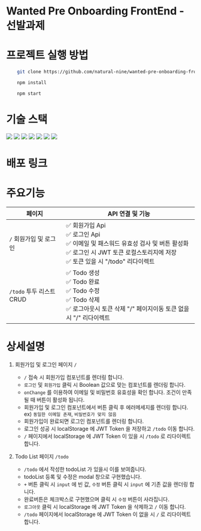 # Wanted Pre Onboarding FrontEnd - 선발과제

# 프로젝트 실행 방법

```bash
    git clone https://github.com/natural-nine/wanted-pre-onboarding-frontend.git

    npm install

    npm start
```

# 기술 스택

<img src="https://img.shields.io/badge/html5-E34F26?style=for-the-badge&logo=html5&logoColor=white"> <img src="https://img.shields.io/badge/css-1572B6?style=for-the-badge&logo=css3&logoColor=white"> <img src="https://img.shields.io/badge/javascript-F7DF1E?style=for-the-badge&logo=javascript&logoColor=black"> <img src="https://img.shields.io/badge/react-444444?style=for-the-badge&logo=react"> <img src="https://img.shields.io/badge/styled--components-DB7093?style=for-the-badge&logo=styledcomponents&logoColor=white"> <img src="https://img.shields.io/badge/axios-FFCA28?style=for-the-badge&logo=axios&logoColor=white"> <img src="https://img.shields.io/badge/react_router_dom-CA4245?style=for-the-badge&logo=reactrouter&logoColor=white">

# 배포 링크

# 주요기능

| 페이지 | API 연결 및 기능 |
| ---- | ---- |
| `/` 회원가입 및 로그인 | ✅ 회원가입 Api <br> ✅ 로그인 Api <br> ✅ 이메일 및 패스워드 유효성 검사 및 버튼 활성화 <br> ✅ 로그인 시 JWT 토큰 로컬스토리지에 저장 <br> ✅ 토큰 있을 시 "/todo" 리다이렉트 <br> |
| `/todo` 투두 리스트 CRUD | ✅ Todo 생성 <br> ✅ Todo 완료 <br> ✅ Todo 수정 <br> ✅ Todo 삭제 <br> ✅ 로그아웃시 토큰 삭제 "/" 페이지이동 토큰 없을 시 "/" 리다이렉트 <br> |

# 상세설명

1. 회원가입 및 로그인 페이지 `/`
        
    -  `/` 접속 시 회원가입 컴포넌트를 렌더링 합니다.
    - `로그인` 및 `회원가입` 클릭 시 Boolean 값으로 맞는 컴포넌트를 렌더링 합니다. 
    -  `onChange` 를 이용하여 이메일 및 비밀번호 유효성을 확인 합니다. 조건이 만족 될 때 버튼이 활성화 됩니다.
    - 회원가입 및 로그인 컴포넌트에서 버튼 클릭 후 에러메세지를 렌더링 합니다. ex) `동일한 이메일 존재`, `비밀번호가 맞지 않음`
    - 회원가입이 완료되면 로그인 컴포넌트를 렌더링 합니다.
    - 로그인 성공 시 localStorage 에 JWT Token 을 저장하고 `/todo` 이동 합니다.
    - `/` 페이지에서 localStorage 에 JWT Token 이 있을 시 `/todo` 로 리다이렉트 합니다.

2. Todo List 페이지 `/todo`

    - `/todo` 에서 작성한 todoList 가 있을시 이를 보여줍니다.
    - todoList 등록 및 수정은 modal 창으로 구현했습니다.
    - `+` 버튼 클릭 시 `input` 에 빈 값, `수정` 버튼 클릭 시 `input` 에 기존 값을 렌더링 합니다.
    - 완료버튼은 체크박스로 구현했으며 클릭 시 `수정` 버튼이 사라집니다.
    - `로그아웃` 클릭 시 localStorage 에 JWT Token 을 삭제하고 `/` 이동 합니다.
    - `/todo` 페이지에서 localStorage 에 JWT Token 이 없을 시 `/` 로 리다이렉트 합니다.